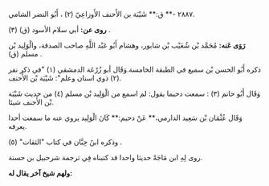 ٢٨٨٧ -** ق:** شَيْبَة بن الأَحنف الأَوزاعِيّ (٢) ، أَبُو النضر الشامي.

**روى عن:** أبي سلام الأسود (ق) (٣) .

**رَوَى عَنه:** مُحَمَّد بْن شُعَيْب بْن شابور، وهشام أَبُو عَبْد اللَّهِ صاحب الصدقة، والْوَلِيد بْن مسلم (ق) .

ذكره أَبُو الحسن بْن سميع في الطبقة الخامسة.وَقَال أبو زُرْعَة الدمشقي (١) "في ذكر نفر (٢) ذوي اسنان وعلم": شَيْبَة بْن الأَحنف.

وَقَال أَبُو حاتم (٣) : سمعت دحيما يقول: لم اسمع من الْوَلِيد بْن مسلم (٤) من حديث شَيْبَة بْن الأَحنف شيئا.

وَقَال عُثْمَان بْن سَعِيد الدارمي،** عَنْ دحيم:** كَانَ الْوَلِيد يروي عنه ما سمعت أحدا يعرفه.

وذكره ابنُ حِبَّان في كتاب "الثقات" (٥) .

روى لِهِ ابن مَاجَهْ حديثا واحدا قد كتبناه فِي ترجمة شرحبيل بن حسنة.

**ولهم شيخ آخر يقال له:**
